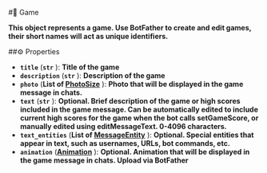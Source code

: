 #🔮 Game

**This object represents a game. Use BotFather to create and edit games, their short names will act as unique identifiers.**

##⚙️ Properties

- **`title`** (**`str`** ): **Title of the game**
- **`description`** (**`str`** ): **Description of the game**
- **`photo`** (**List of [PhotoSize](PhotoSize.md)** ): **Photo that will be displayed in the game message in chats.**
- **`text`** (**`str`** ): **Optional. Brief description of the game or high scores included in the game message. Can be
automatically edited to include current high scores for the game when the bot calls setGameScore, or manually edited
using editMessageText. 0-4096 characters.**
- **`text_entities`** (**List of [MessageEntity](MessageEntity.md)** ): **Optional. Special entities that appear in text, such as usernames, URLs, bot commands, etc.**
- **`animation`** (**[Animation](Animation.md)** ): **Optional. Animation that will be displayed in the game message in chats. Upload via BotFather**
